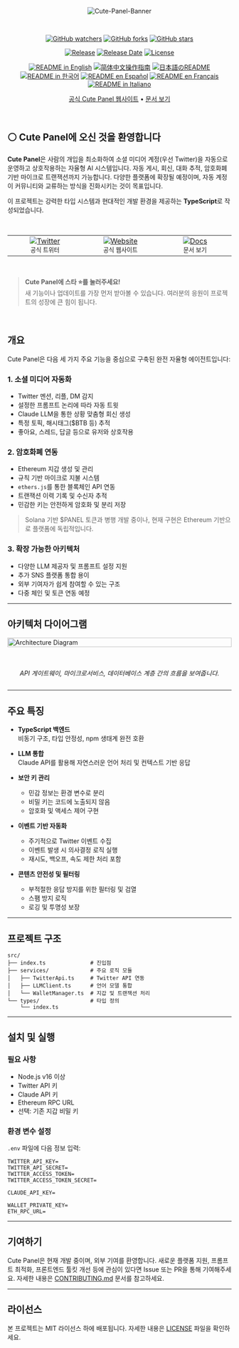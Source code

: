 <div align="center"> <a name="readme-top"></a>

![Cute-Panel-Banner](https://i.imgur.com/meFmf2U.png)

<br>

[![GitHub watchers](https://img.shields.io/github/watchers/KatriaDopex/Cute-Panel?style=social&label=Watch&color=ffffff&labelColor=ffffff)](https://GitHub.com/KatriaDopex/Cute-Panel/watchers)
[![GitHub forks](https://img.shields.io/github/forks/KatriaDopex/Cute-Panel?style=social&label=Fork&color=ffffff&labelColor=ffffff)](https://GitHub.com/KatriaDopex/Cute-Panel/network)
[![GitHub stars](https://img.shields.io/github/stars/KatriaDopex/Cute-Panel?style=social&label=Star&color=ffffff&labelColor=ffffff)](https://GitHub.com/KatriaDopex/Cute-Panel/stargazers)

[![Release](https://img.shields.io/github/v/release/KatriaDopex/Cute-Panel?style=flat-square&color=ffffff&labelColor=ffffff)](https://github.com/KatriaDopex/Cute-Panel/releases/latest)
[![Release Date](https://img.shields.io/github/release-date/KatriaDopex/Cute-Panel?style=flat-square&color=ffffff&labelColor=ffffff)](https://github.com/KatriaDopex/Cute-Panel/releases/latest)
[![License](https://img.shields.io/github/license/KatriaDopex/Cute-Panel?style=flat-square&color=0078d7&labelColor=ffffff)](https://github.com/KatriaDopex/Cute-Panel/blob/main/LICENSE)

<a href="https://github.com/katriadopex/cute-panel/blob/main/README.md"><img alt="README in English" src="https://img.shields.io/badge/English-lightgrey"></a>
<a href="https://github.com/katriadopex/cute-panel/blob/main/docs/README-CN.md"><img alt="简体中文操作指南" src="https://img.shields.io/badge/简体中文-lightgrey"></a>
<a href="https://github.com/katriadopex/cute-panel/blob/main/docs/README-JP.md"><img alt="日本語のREADME" src="https://img.shields.io/badge/日本語-lightgrey"></a>
<a href="https://github.com/katriadopex/cute-panel/blob/main/docs/README-KR.md"><img alt="README in 한국어" src="https://img.shields.io/badge/한국어-lightgrey"></a>
<a href="https://github.com/katriadopex/cute-panel/blob/main/docs/README-ES.md"><img alt="README en Español" src="https://img.shields.io/badge/Español-lightgrey"></a>
<a href="https://github.com/katriadopex/cute-panel/blob/main/docs/README-FR.md"><img alt="README en Français" src="https://img.shields.io/badge/Français-lightgrey"></a>
<a href="https://github.com/katriadopex/cute-panel/blob/main/docs/README-IT.md"><img alt="README in Italiano" src="https://img.shields.io/badge/Italiano-lightgrey"></a>

[공식 Cute Panel 웹사이트](https://cutepanel.io)
•
[문서 보기](https://cute-panel.gitbook.io/cute-panel/)
</div>

<br>

## ⚪ Cute Panel에 오신 것을 환영합니다

**Cute Panel**은 사람의 개입을 최소화하여 소셜 미디어 계정(우선 Twitter)을 자동으로 운영하고 상호작용하는 자율형 AI 시스템입니다. 자동 게시, 회신, 대화 추적, 암호화폐 기반 마이크로 트랜잭션까지 가능합니다. 다양한 플랫폼에 확장될 예정이며, 자동 계정이 커뮤니티와 교류하는 방식을 진화시키는 것이 목표입니다.

이 프로젝트는 강력한 타입 시스템과 현대적인 개발 환경을 제공하는 **TypeScript**로 작성되었습니다.

<br>

<table>
<tr>
  <td align="center" width="200px" style="width:200px;">
    <a href="https://twitter.com/cutepanel" title="공식 트위터">
      <img src="https://img.shields.io/twitter/follow/cutepanel?style=social&label=Twitter" alt="Twitter" />
    </a><br>
    <small>공식 트위터</small>
  </td>
  <td align="center" width="200px" style="width:200px;">
    <a href="https://cute-panel.io" title="공식 웹사이트">
      <img src="https://img.shields.io/badge/Website-Visit%20Us-blue?style=flat-square&logo=internet-explorer" alt="Website" />
    </a><br>
    <small>공식 웹사이트</small>
  </td>
  <td align="center" width="200px" style="width:200px;">
    <a href="https://cute-panel.gitbook.io/cute-panel" title="문서 페이지">
      <img src="https://img.shields.io/badge/Docs-Read%20Here-green?style=flat-square&logo=read-the-docs" alt="Docs" />
    </a><br>
    <small>문서 보기</small>
  </td>
</tr>
</table>

<br>

> **Cute Panel에 스타 ⭐️를 눌러주세요!**  
> 새 기능이나 업데이트를 가장 먼저 받아볼 수 있습니다. 여러분의 응원이 프로젝트의 성장에 큰 힘이 됩니다.

<br>

## 개요

Cute Panel은 다음 세 가지 주요 기능을 중심으로 구축된 완전 자율형 에이전트입니다:

### 1. 소셜 미디어 자동화  
- Twitter 멘션, 리플, DM 감지  
- 설정한 프롬프트 논리에 따라 자동 트윗  
- Claude LLM을 통한 상황 맞춤형 회신 생성  
- 특정 토픽, 해시태그($BTB 등) 추적  
- 좋아요, 스레드, 답글 등으로 유저와 상호작용  

### 2. 암호화폐 연동  
- Ethereum 지갑 생성 및 관리  
- 규칙 기반 마이크로 지불 시스템  
- `ethers.js`를 통한 블록체인 API 연동  
- 트랜잭션 이력 기록 및 수신자 추적  
- 민감한 키는 안전하게 암호화 및 분리 저장  

> Solana 기반 $PANEL 토큰과 병행 개발 중이나, 현재 구현은 Ethereum 기반으로 플랫폼에 독립적입니다.

### 3. 확장 가능한 아키텍처  
- 다양한 LLM 제공자 및 프롬프트 설정 지원  
- 추가 SNS 플랫폼 통합 용이  
- 외부 기여자가 쉽게 참여할 수 있는 구조  
- 다중 체인 및 토큰 연동 예정  

---

<h2>아키텍처 다이어그램</h2>

<div style="width: 100%; display: flex; justify-content: center; align-items: center; flex-direction: column;">
  <img src="https://i.imgur.com/g64Pbyp.png" alt="Architecture Diagram" style="width: 100%;">
  <br><br>
  <p><em>API 게이트웨이, 마이크로서비스, 데이터베이스 계층 간의 흐름을 보여줍니다.</em></p>
</div>

---

## 주요 특징

- **TypeScript 백엔드**  
  비동기 구조, 타입 안정성, npm 생태계 완전 호환

- **LLM 통합**  
  Claude API를 활용해 자연스러운 언어 처리 및 컨텍스트 기반 응답

- **보안 키 관리**  
  - 민감 정보는 환경 변수로 분리  
  - 비밀 키는 코드에 노출되지 않음  
  - 암호화 및 액세스 제어 구현  

- **이벤트 기반 자동화**  
  - 주기적으로 Twitter 이벤트 수집  
  - 이벤트 발생 시 의사결정 로직 실행  
  - 재시도, 백오프, 속도 제한 처리 포함  

- **콘텐츠 안전성 및 필터링**  
  - 부적절한 응답 방지를 위한 필터링 및 검열  
  - 스팸 방지 로직  
  - 로깅 및 투명성 보장  

---

## 프로젝트 구조

```
src/
├── index.ts              # 진입점
├── services/             # 주요 로직 모듈
│   ├── TwitterApi.ts     # Twitter API 연동
│   ├── LLMClient.ts      # 언어 모델 통합
│   └── WalletManager.ts  # 지갑 및 트랜잭션 처리
└── types/                # 타입 정의
    └── index.ts
```

---

## 설치 및 실행

### 필요 사항

- Node.js v16 이상  
- Twitter API 키  
- Claude API 키  
- Ethereum RPC URL  
- 선택: 기존 지갑 비밀 키  

### 환경 변수 설정

`.env` 파일에 다음 정보 입력:

```
TWITTER_API_KEY=
TWITTER_API_SECRET=
TWITTER_ACCESS_TOKEN=
TWITTER_ACCESS_TOKEN_SECRET=

CLAUDE_API_KEY=

WALLET_PRIVATE_KEY=
ETH_RPC_URL=
```

---

## 기여하기

Cute Panel은 현재 개발 중이며, 외부 기여를 환영합니다. 새로운 플랫폼 지원, 프롬프트 최적화, 프론트엔드 툴킷 개선 등에 관심이 있다면 Issue 또는 PR을 통해 기여해주세요. 자세한 내용은 [CONTRIBUTING.md](CONTRIBUTING.md) 문서를 참고하세요.

---

## 라이선스

본 프로젝트는 MIT 라이선스 하에 배포됩니다. 자세한 내용은 [LICENSE](LICENSE) 파일을 확인하세요.
